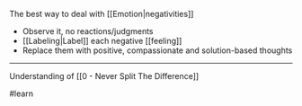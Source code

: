 The best way to deal with [[Emotion|negativities]]

- Observe it, no reactions/judgments
- [[Labeling|Label]] each negative [[feeling]]
- Replace them with positive, compassionate and solution-based thoughts

---

Understanding of [[0 - Never Split The Difference]]

#learn
